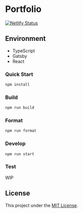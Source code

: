 # Portfolio
[![Netlify Status](https://api.netlify.com/api/v1/badges/05de4d76-9a6e-44a4-b9ed-f9e435e040f0/deploy-status)](https://app.netlify.com/sites/priceless-elion-78683c/deploys)

## Environment
- TypeScript
- Gatsby
- React

### Quick Start

```sh
npm install
```

### Build
```sh
npm run build
```

### Format
```sh
npm run format
```

### Develop
```sh
npm run start
```

### Test
WIP

## License
This project under the [MIT License](./LICENSE).
